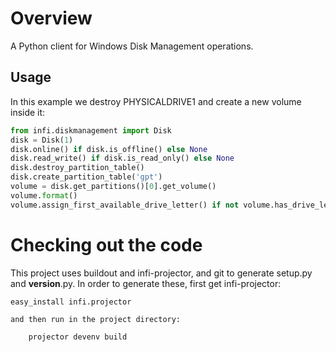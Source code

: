 Overview
========

A Python client for Windows Disk Management operations.

Usage
-----

In this example we destroy PHYSICALDRIVE1 and create a new volume inside it:

```python
from infi.diskmanagement import Disk
disk = Disk(1)
disk.online() if disk.is_offline() else None
disk.read_write() if disk.is_read_only() else None
disk.destroy_partition_table()
disk.create_partition_table('gpt')
volume = disk.get_partitions()[0].get_volume()
volume.format()
volume.assign_first_available_drive_letter() if not volume.has_drive_letter() else None
```

Checking out the code
=====================

This project uses buildout and infi-projector, and git to generate setup.py and __version__.py.
In order to generate these, first get infi-projector:

    easy_install infi.projector

    and then run in the project directory:

        projector devenv build
